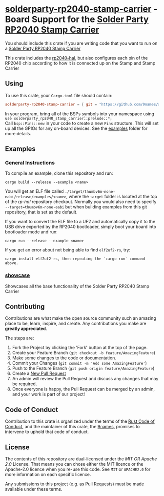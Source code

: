 # [solderparty-rp2040-stamp-carrier] - Board Support for the [Solder Party RP2040 Stamp Carrier]

You should include this crate if you are writing code that you want to run on
a [Solder Party RP2040 Stamp Carrier]

This crate includes the [rp2040-hal], but also configures each pin of the
RP2040 chip according to how it is connected up on the Stamp and Stamp Carrier

[Solder Party RP2040 Stamp]: https://www.solder.party/docs/rp2040-stamp/
[Solder Party RP2040 Stamp Carrier]: https://www.solder.party/docs/rp2040-stamp/carrier/
[solderparty-rp2040-stamp-carrier]: https://github.com/9names/solderparty-rp2040-stamp-carrier
[rp2040-hal]: https://github.com/rp-rs/rp-hal/tree/main/rp2040-hal
[Raspberry Silicon RP2040]: https://www.raspberrypi.org/products/rp2040/

## Using

To use this crate, your `Cargo.toml` file should contain:

```toml
solderparty-rp2040-stamp-carrier = { git = "https://github.com/9names/solderparty-rp2040-stamp-carrier.git" }
```

In your program, bring all of the BSPs symbols into your namespace using  
`use solderparty_rp2040_stamp_carrier::prelude::*;`  
Call `bsp::Pins::new` in your code to create a new `Pins` structure. This will set up all the GPIOs for any on-board devices. See the [examples](./examples) folder for more details.

## Examples

### General Instructions

To compile an example, clone this repository and run:

```console
cargo build --release --example <name>
```

You will get an ELF file called
`./target/thumbv6m-none-eabi/release/examples/<name>`, where the `target`
folder is located at the top of the _rp-hal_ repository checkout. Normally
you would also need to specify `--target=thumbv6m-none-eabi` but when
building examples from this git repository, that is set as the default.

If you want to convert the ELF file to a UF2 and automatically copy it to the
USB drive exported by the RP2040 bootloader, simply boot your board into
bootloader mode and run:

```console
cargo run --release --example <name>
```

If you get an error about not being able to find `elf2uf2-rs`, try:

```console
cargo install elf2uf2-rs, then repeating the `cargo run` command above.
```

### [showcase](./examples/showcase.rs)
Showcases all the base functionality of the Solder Party RP2040 Stamp Carrier

## Contributing

Contributions are what make the open source community such an amazing place to
be, learn, inspire, and create. Any contributions you make are **greatly
appreciated**.

The steps are:

1. Fork the Project by clicking the 'Fork' button at the top of the page.
2. Create your Feature Branch (`git checkout -b feature/AmazingFeature`)
3. Make some changes to the code or documentation.
4. Commit your Changes (`git commit -m 'Add some AmazingFeature'`)
5. Push to the Feature Branch (`git push origin feature/AmazingFeature`)
6. Create a [New Pull Request](https://github.com/rp-rs/rp-hal/pulls)
7. An admin will review the Pull Request and discuss any changes that may be required.
8. Once everyone is happy, the Pull Request can be merged by an admin, and your work is part of our project!

## Code of Conduct

Contribution to this crate is organized under the terms of the [Rust Code of
Conduct][CoC], and the maintainer of this crate, the [9names], promises
to intervene to uphold that code of conduct.

[CoC]: CODE_OF_CONDUCT.md
[9names]: https://github.com/9names

## License

The contents of this repository are dual-licensed under the _MIT OR Apache
2.0_ License. That means you can chose either the MIT licence or the
Apache-2.0 licence when you re-use this code. See `MIT` or `APACHE2.0` for more
information on each specific licence.

Any submissions to this project (e.g. as Pull Requests) must be made available
under these terms.
